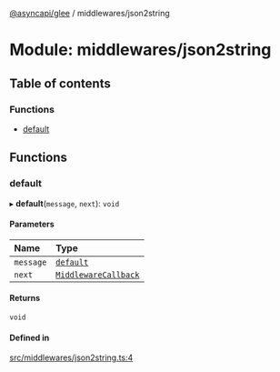 [@asyncapi/glee](../README.md) / middlewares/json2string

# Module: middlewares/json2string

## Table of contents

### Functions

- [default](middlewares_json2string.md#default)

## Functions

### default

▸ **default**(`message`, `next`): `void`

#### Parameters

| Name | Type |
| :------ | :------ |
| `message` | [`default`](../classes/lib_message.default.md) |
| `next` | [`MiddlewareCallback`](middlewares.md#middlewarecallback) |

#### Returns

`void`

#### Defined in

[src/middlewares/json2string.ts:4](https://github.com/asyncapi/glee/blob/f9c7c95/src/middlewares/json2string.ts#L4)

